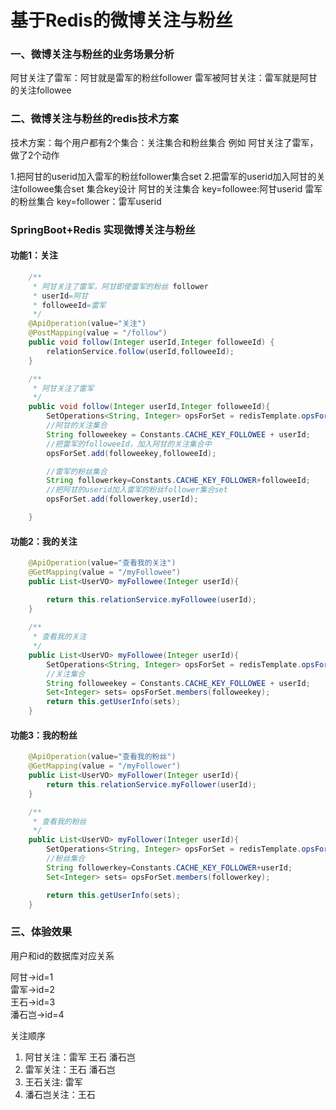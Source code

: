 # 基于Redis的微博关注与粉丝

### 一、微博关注与粉丝的业务场景分析
阿甘关注了雷军：阿甘就是雷军的粉丝follower
雷军被阿甘关注：雷军就是阿甘的关注followee

### 二、微博关注与粉丝的redis技术方案
技术方案：每个用户都有2个集合：关注集合和粉丝集合
例如 阿甘关注了雷军，做了2个动作

1.把阿甘的userid加入雷军的粉丝follower集合set
2.把雷军的userid加入阿甘的关注followee集合set
 集合key设计
 阿甘的关注集合 key=followee:阿甘userid
 雷军的粉丝集合 key=follower：雷军userid


### SpringBoot+Redis 实现微博关注与粉丝
#### 功能1：关注

```java 
    /**
     * 阿甘关注了雷军，阿甘即使雷军的粉丝 follower
     * userId=阿甘
     * followeeId=雷军
     */
    @ApiOperation(value="关注")
    @PostMapping(value = "/follow")
    public void follow(Integer userId,Integer followeeId) {
        relationService.follow(userId,followeeId);
    }
```

```java
    /**
     * 阿甘关注了雷军
     */
    public void follow(Integer userId,Integer followeeId){
        SetOperations<String, Integer> opsForSet = redisTemplate.opsForSet();
        //阿甘的关注集合
        String followeekey = Constants.CACHE_KEY_FOLLOWEE + userId;
        //把雷军的followeeId，加入阿甘的关注集合中
        opsForSet.add(followeekey,followeeId);

        //雷军的粉丝集合
        String followerkey=Constants.CACHE_KEY_FOLLOWER+followeeId;
        //把阿甘的userid加入雷军的粉丝follower集合set
        opsForSet.add(followerkey,userId);

    }
```
#### 功能2：我的关注

```java 
    @ApiOperation(value="查看我的关注")
    @GetMapping(value = "/myFollowee")
    public List<UserVO> myFollowee(Integer userId){

        return this.relationService.myFollowee(userId);
    }
    
    /**
     * 查看我的关注
     */
    public List<UserVO> myFollowee(Integer userId){
        SetOperations<String, Integer> opsForSet = redisTemplate.opsForSet();
        //关注集合
        String followeekey = Constants.CACHE_KEY_FOLLOWEE + userId;
        Set<Integer> sets= opsForSet.members(followeekey);
        return this.getUserInfo(sets);
    }
```

#### 功能3：我的粉丝

```java 
    @ApiOperation(value="查看我的粉丝")
    @GetMapping(value = "/myFollower")
    public List<UserVO> myFollower(Integer userId){
        return this.relationService.myFollower(userId);
    }
```

```java 
    /**
     * 查看我的粉丝
     */
    public List<UserVO> myFollower(Integer userId){
        SetOperations<String, Integer> opsForSet = redisTemplate.opsForSet();
        //粉丝集合
        String followerkey=Constants.CACHE_KEY_FOLLOWER+userId;
        Set<Integer> sets= opsForSet.members(followerkey);

        return this.getUserInfo(sets);
    }
```
### 三、体验效果
用户和id的数据库对应关系

阿甘->id=1  
雷军->id=2  
王石->id=3  
潘石岂->id=4  

关注顺序

1. 阿甘关注：雷军 王石 潘石岂
1. 雷军关注：王石 潘石岂
1. 王石关注: 雷军
1. 潘石岂关注：王石